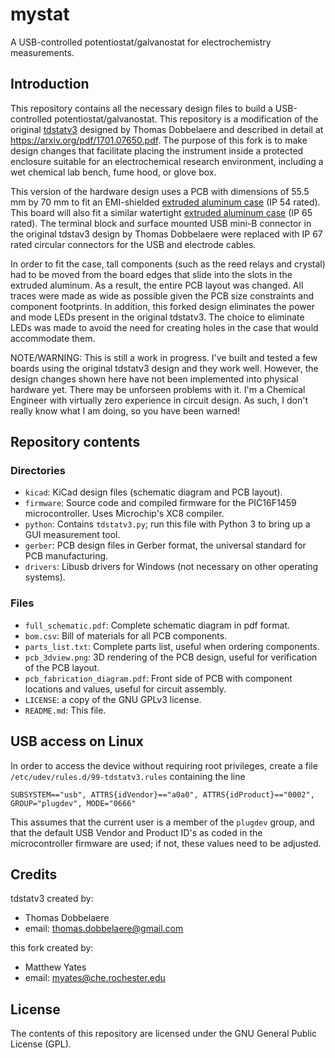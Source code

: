 # mystat

A USB-controlled potentiostat/galvanostat for electrochemistry measurements.

## Introduction
This repository contains all the necessary design files to build a USB-controlled potentiostat/galvanostat.  This repository is a modification of the original [tdstatv3](https://github.com/thomasdob/tdstatv3) designed by Thomas Dobbelaere and described in detail at https://arxiv.org/pdf/1701.07650.pdf.  The purpose of this fork is to make design changes that facilitate placing the instrument inside a protected enclosure suitable for an electrochemical research environment, including a wet chemical lab bench, fume hood, or glove box.

This version of the hardware design uses a PCB with dimensions of 55.5 mm by 70 mm to fit an EMI-shielded [extruded aluminum case](https://www.hammfg.com/files/parts/pdf/1457C801E.pdf) (IP 54 rated).  This board will also fit a similar watertight [extruded aluminum case](https://www.hammfg.com/files/parts/pdf/1457C801.pdf) (IP 65 rated).  The terminal block and surface mounted USB mini-B connector in the original tdstav3 design by Thomas Dobbelaere were replaced with IP 67 rated circular connectors for the USB and electrode cables.

In order to fit the case, tall components (such as the reed relays and crystal) had to be moved from the board edges that slide into the slots in the extruded aluminum.  As a result, the entire PCB layout was changed.  All traces were made as wide as possible given the PCB size constraints and component footprints.  In addition, this forked design eliminates the power and mode LEDs present in the original tdstatv3.  The choice to eliminate LEDs was made to avoid the need for creating holes in the case that would accommodate them.

NOTE/WARNING:  This is still a work in progress.  I've built and tested a few boards using the original tdstatv3 design and they work well.  However, the design changes shown here have not been implemented into physical hardware yet.  There may be unforseen problems with it.  I'm a Chemical Engineer with virtually zero experience in circuit design.  As such, I don't really know what I am doing, so you have been warned!

## Repository contents

### Directories
* `kicad`: KiCad design files (schematic diagram and PCB layout).
* `firmware`: Source code and compiled firmware for the PIC16F1459 microcontroller. Uses Microchip's XC8 compiler.
* `python`: Contains `tdstatv3.py`; run this file with Python 3 to bring up a GUI measurement tool.
* `gerber`: PCB design files in Gerber format, the universal standard for PCB manufacturing.
* `drivers`: Libusb drivers for Windows (not necessary on other operating systems).

### Files
* `full_schematic.pdf`: Complete schematic diagram in pdf format.
* `bom.csv`: Bill of materials for all PCB components.
* `parts_list.txt`: Complete parts list, useful when ordering components.
* `pcb_3dview.png`: 3D rendering of the PCB design, useful for verification of the PCB layout.
* `pcb_fabrication_diagram.pdf`: Front side of PCB with component locations and values, useful for circuit assembly.
* `LICENSE`: a copy of the GNU GPLv3 license.
* `README.md`: This file.

## USB access on Linux
In order to access the device without requiring root privileges, create a file
`/etc/udev/rules.d/99-tdstatv3.rules` containing the line

```
SUBSYSTEM=="usb", ATTRS{idVendor}=="a0a0", ATTRS{idProduct}=="0002", GROUP="plugdev", MODE="0666"
```
This assumes that the current user is a member of the `plugdev` group, and that the default USB Vendor and Product ID's
as coded in the microcontroller firmware are used; if not, these values need to be adjusted.

## Credits
tdstatv3 created by:

* Thomas Dobbelaere
* email: thomas.dobbelaere@gmail.com

this fork created by:

* Matthew Yates
* email: myates@che.rochester.edu

## License
The contents of this repository are licensed under the GNU General Public License (GPL).
